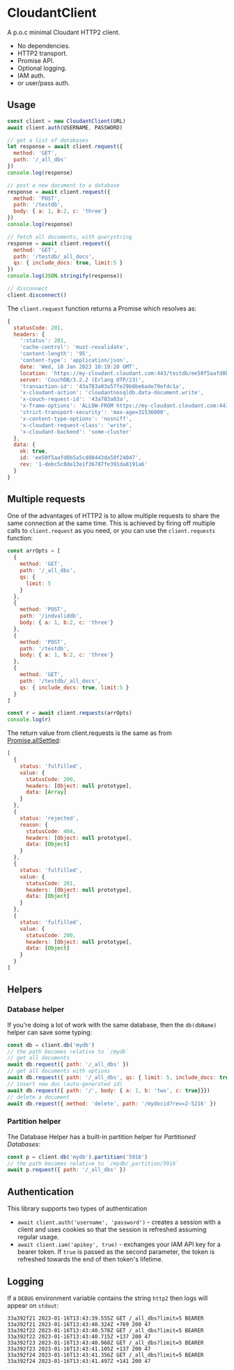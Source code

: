 # CloudantClient

A p.o.c minimal Cloudant HTTP2 client.

- No dependencies.
- HTTP2 transport.
- Promise API.
- Optional logging.
- IAM auth.
- or user/pass auth.

## Usage

```js
const client = new CloudantClient(URL)
await client.auth(USERNAME, PASSWORD)

// get a list of databases
let response = await client.request({
  method: 'GET',
  path: '/_all_dbs'
})
console.log(response)

// post a new document to a database
response = await client.request({
  method: 'POST',
  path: '/testdb',
  body: { a: 1, b:2, c: 'three'}
})
console.log(response)

// fetch all documents, with querystring
response = await client.request({
  method: 'GET',
  path: '/testdb/_all_docs',
  qs: { include_docs: true, limit:5 }
})
console.log(JSON.stringify(response))

// disconnect
client.disconnect()
```

The `client.request` function returns a Promise which resolves as: 

```js
{
  statusCode: 201,
  headers: {
    ':status': 201,
    'cache-control': 'must-revalidate',
    'content-length': '95',
    'content-type': 'application/json',
    date: 'Wed, 18 Jan 2023 10:19:20 GMT',
    location: 'https://my-cloudant.cloudant.com:443/testdb/ee50f5aafd0b5a5cd08443da50f24047',
    server: 'CouchDB/3.2.2 (Erlang OTP/23)',
    'transaction-id': '43a783a03a57fe29b8be6ade79efdc1a',
    'x-cloudant-action': 'cloudantnosqldb.data-document.write',
    'x-couch-request-id': '43a783a03a',
    'x-frame-options': 'ALLOW-FROM https://my-cloudant.cloudant.com:443',
    'strict-transport-security': 'max-age=31536000',
    'x-content-type-options': 'nosniff',
    'x-cloudant-request-class': 'write',
    'x-cloudant-backend': 'some-cluster'
  },
  data: {
    ok: true,
    id: 'ee50f5aafd0b5a5cd08443da50f24047',
    rev: '1-debc5c8de13e1f36787fe391da8191a6'
  }
}
```

## Multiple requests

One of the advantages of HTTP2 is to allow multiple requests to share the same connection at the same time. This is achieved by firing off multiple calls to `client.request` as you need, or you can use the `client.requests` function:

```js
const arrOpts = [
  {
    method: 'GET',
    path: '/_all_dbs',
    qs: {
      limit: 5
    }
  },
  {
    method: 'POST',
    path: '/indvaliddb',
    body: { a: 1, b:2, c: 'three'}
  },
  {
    method: 'POST',
    path: '/testdb',
    body: { a: 1, b:2, c: 'three'}
  },
  {
    method: 'GET',
    path: '/testdb/_all_docs',
    qs: { include_docs: true, limit:5 }
  }
]

const r = await client.requests(arrOpts)
console.log(r)
```

The return value from client.requests is the same as from [Promise.allSettled](https://developer.mozilla.org/en-US/docs/Web/JavaScript/Reference/Global_Objects/Promise/allSettled):

```js
[
  {
    status: 'fulfilled',
    value: {
      statusCode: 200,
      headers: [Object: null prototype],
      data: [Array]
    }
  },
  {
    status: 'rejected',
    reason: {
      statusCode: 404,
      headers: [Object: null prototype],
      data: [Object]
    }
  },
  {
    status: 'fulfilled',
    value: {
      statusCode: 201,
      headers: [Object: null prototype],
      data: [Object]
    }
  },
  {
    status: 'fulfilled',
    value: {
      statusCode: 200,
      headers: [Object: null prototype],
      data: [Object]
    }
  }
]
```

## Helpers

### Database helper

If you're doing a lot of work with the same database, then the `db(dbName)` helper can save some typing:

```js
const db = client.db('mydb')
// the path becomes relative to `/mydb`
// get all documents
await db.request({ path: '/_all_dbs' })
// get all documents with options
await db.request({ path: '/_all_dbs', qs: { limit: 5, include_docs: true } })
// insert new doc (auto-generated id)
await db.request({ path: '/', body: { a: 1, b: 'two', c: true}}})
// delete a document
await db.request({ method: 'delete', path: '/mydocid?rev=2-5216' })
```

### Partition helper

The Database Helper has a built-in partition helper for _Partitioned Databases_:

```js
const p = client.db('mydb').partition('5916')
// the path becomes relative to `/mydb/_partition/5916`
await p.request({ path: '/_all_dbs' })
```

## Authentication

This library supports two types of authentication

- `await client.auth('username', 'password')` - creates a session with a client and uses cookies so that the session is refreshed assuming regular usage.
- `await client.iam('apikey', true)` - exchanges your IAM API key for a bearer token. If `true` is passed as the second parameter, the token is refreshed towards the end of then token's lifetime.

## Logging

If a `DEBUG` environment variable contains the string `http2` then logs will appear on `stdout`:

```
33a392f21 2023-01-16T13:43:39.555Z GET /_all_dbs?limit=5 BEARER
33a392f21 2023-01-16T13:43:40.324Z +769 200 47
33a392f22 2023-01-16T13:43:40.578Z GET /_all_dbs?limit=5 BEARER
33a392f22 2023-01-16T13:43:40.715Z +137 200 47
33a392f23 2023-01-16T13:43:40.968Z GET /_all_dbs?limit=5 BEARER
33a392f23 2023-01-16T13:43:41.105Z +137 200 47
33a392f24 2023-01-16T13:43:41.356Z GET /_all_dbs?limit=5 BEARER
33a392f24 2023-01-16T13:43:41.497Z +141 200 47
```